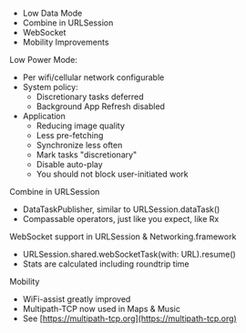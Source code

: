 -   Low Data Mode
-   Combine in URLSession
-   WebSocket
-   Mobility Improvements

Low Power Mode:

-   Per wifi/cellular network configurable
-   System policy:
    -   Discretionary tasks deferred
    -   Background App Refresh disabled
-   Application
    -   Reducing image quality
    -   Less pre-fetching
    -   Synchronize less often
    -   Mark tasks "discretionary"
    -   Disable auto-play
    -   You should not block user-initiated work

Combine in URLSession

-   DataTaskPublisher, similar to URLSession.dataTask()
-   Compassable operators, just like you expect, like Rx

WebSocket support in URLSession & Networking.framework

-   URLSession.shared.webSocketTask(with: URL).resume()
-   Stats are calculated including roundtrip time

Mobility

-   WiFi-assist greatly improved
-   Multipath-TCP now used in Maps & Music
-   See [https://multipath-tcp.org](https://multipath-tcp.org)
